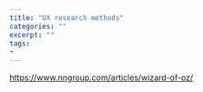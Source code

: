 ```yaml
---
title: "UX research methods"
categories: ""
excerpt: ""
tags:
- 
---
```

https://www.nngroup.com/articles/wizard-of-oz/